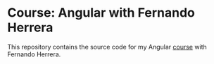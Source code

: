 # Course: Angular with Fernando Herrera
This repository contains the source code for my Angular [course](https://www.udemy.com/course/angular-fernando-herrera/) with Fernando Herrera.
